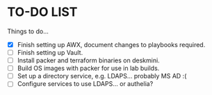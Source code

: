 # TO-DO LIST

Things to do...

- [x] Finish setting up AWX, document changes to playbooks required.
- [ ] Finish setting up Vault.
- [ ] Install packer and terraform binaries on deskmini.
- [ ] Build OS images with packer for use in lab builds.
- [ ] Set up a directory service, e.g. LDAPS... probably MS AD :(
- [ ] Configure services to use LDAPS... or authelia?
